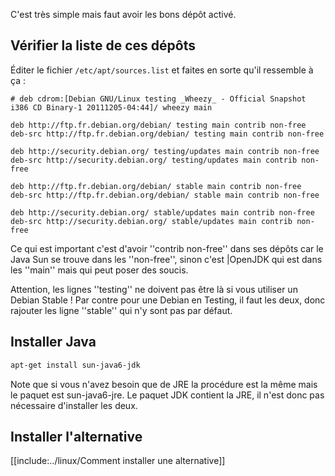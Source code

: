 C'est très simple mais faut avoir les bons dépôt activé.

## Vérifier la liste de ces dépôts
Éditer le fichier `/etc/apt/sources.list` et faites en sorte qu'il ressemble à ça :

~~~
# deb cdrom:[Debian GNU/Linux testing _Wheezy_ - Official Snapshot i386 CD Binary-1 20111205-04:44]/ wheezy main

deb http://ftp.fr.debian.org/debian/ testing main contrib non-free
deb-src http://ftp.fr.debian.org/debian/ testing main contrib non-free

deb http://security.debian.org/ testing/updates main contrib non-free
deb-src http://security.debian.org/ testing/updates main contrib non-free

deb http://ftp.fr.debian.org/debian/ stable main contrib non-free
deb-src http://ftp.fr.debian.org/debian/ stable main contrib non-free

deb http://security.debian.org/ stable/updates main contrib non-free
deb-src http://security.debian.org/ stable/updates main contrib non-free
~~~

Ce qui est important c'est d'avoir ''contrib non-free'' dans ses dépôts car le Java Sun se trouve dans les ''non-free'',
sinon c'est |OpenJDK qui est dans les ''main'' mais qui peut poser des soucis.

Attention, les lignes ''testing'' ne doivent pas être là si vous utiliser un Debian Stable ! Par contre pour une Debian en Testing,
il faut les deux, donc rajouter les ligne ''stable'' qui n'y sont pas par défaut.

## Installer Java

``` sh
apt-get install sun-java6-jdk
```

Note que si vous n'avez besoin que de JRE la procédure est la même mais le paquet est sun-java6-jre. Le paquet JDK contient la JRE,
il n'est donc pas nécessaire d'installer les deux.

## Installer l'alternative
[[include:../linux/Comment installer une alternative]]

<!-- --- tags: linux, java -->